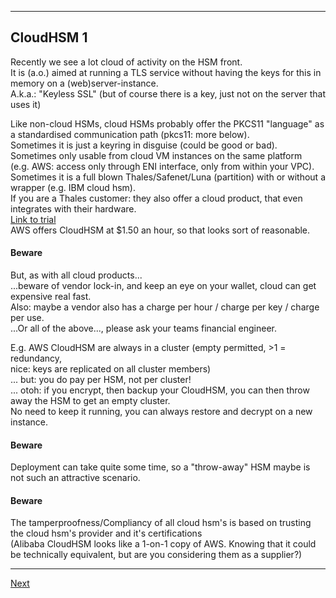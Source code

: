 --------------------------
## CloudHSM 1
Recently we see a lot cloud of activity on the HSM front.  
It is (a.o.) aimed at running a TLS service without having the keys for
this in memory on a (web)server-instance.  
A.k.a.: "Keyless SSL" (but of course there is a key, just not on the server that uses it)

Like non-cloud HSMs, cloud HSMs probably offer the PKCS11 "language" as a standardised communication path
(pkcs11: more below).  
Sometimes it is just a keyring in disguise (could be good or bad).  
Sometimes only usable from cloud VM instances on the same platform  
(e.g. AWS: access only through ENI interface, only from within your VPC).  
Sometimes it is a full blown Thales/Safenet/Luna (partition) with or
without a wrapper (e.g. IBM cloud hsm).  
If you are a Thales customer: they also offer a cloud product, that even integrates with their hardware.  
[Link to trial](https://thales.eu.market.dpondemand.io/signup/)  
AWS offers CloudHSM at $1.50 an hour, so that looks sort of reasonable.

#### Beware
But, as with all cloud products...  
...beware of vendor lock-in, and keep an eye on your wallet, cloud can get expensive real fast.  
Also: maybe a vendor also has a charge per hour / charge per key / charge per use.  
...Or all of the above..., please ask your teams financial engineer.

E.g. AWS CloudHSM are always in a cluster (empty permitted, >1 = redundancy,  
nice: keys are replicated on all cluster members)  
... but: you do pay per HSM, not per cluster!  
... otoh: if you encrypt, then backup your CloudHSM, you can then throw away the HSM to get an empty cluster.  
No need to keep it running, you can always restore and decrypt on a new instance.  

#### Beware
Deployment can take quite some time, so a "throw-away" HSM maybe is not such an attractive scenario.

#### Beware
The tamperproofness/Compliancy of all cloud hsm's is based on trusting the cloud hsm's provider and it's certifications  
(Alibaba CloudHSM looks like a 1-on-1 copy of AWS. Knowing that it could be technically equivalent, but are you considering them as a supplier?)

----------------
[Next](https://github.com/niek-sidn/hsm_workshop_nethsm/blob/main/Slide13.md)
